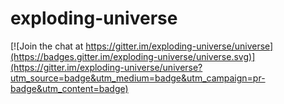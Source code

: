 # exploding-universe

[![Join the chat at https://gitter.im/exploding-universe/universe](https://badges.gitter.im/exploding-universe/universe.svg)](https://gitter.im/exploding-universe/universe?utm_source=badge&utm_medium=badge&utm_campaign=pr-badge&utm_content=badge)